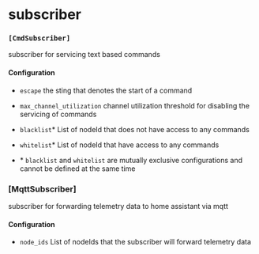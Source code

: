 # subscriber

### `[CmdSubscriber]`

subscriber for servicing text based commands

#### Configuration

- `escape` the sting that denotes the start of a command
- `max_channel_utilization` channel utilization threshold for disabling the servicing of commands
- `blacklist`* List of nodeId that does not have access to any commands

- `whitelist`* List of nodeId that have access to any commands

- \* `blacklist` and `whitelist` are mutually exclusive configurations and cannot be defined at the same time

### [MqttSubscriber]

subscriber for forwarding telemetry data to home assistant via mqtt

#### Configuration

- `node_ids` List of nodeIds that the subscriber will forward telemetry data